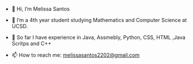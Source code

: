 - 👋 Hi, I’m Melissa Santos
- 👀 I’m a 4th year student studying Mathematics and Computer Science at UCSD.
- 🌱 So far I have experience in Java, Assmebly, Python, CSS, HTML ,Java Scritps and C++

- 📫 How to reach me: melissasantos2202@gmail.com


